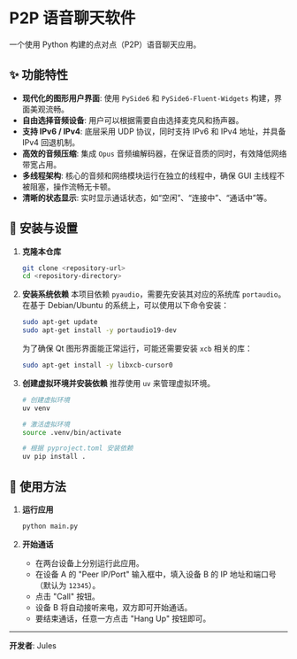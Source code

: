 # P2P 语音聊天软件

一个使用 Python 构建的点对点（P2P）语音聊天应用。

## ✨ 功能特性

-   **现代化的图形用户界面**: 使用 `PySide6` 和 `PySide6-Fluent-Widgets` 构建，界面美观流畅。
-   **自由选择音频设备**: 用户可以根据需要自由选择麦克风和扬声器。
-   **支持 IPv6 / IPv4**: 底层采用 UDP 协议，同时支持 IPv6 和 IPv4 地址，并具备 IPv4 回退机制。
-   **高效的音频压缩**: 集成 `Opus` 音频编解码器，在保证音质的同时，有效降低网络带宽占用。
-   **多线程架构**: 核心的音频和网络模块运行在独立的线程中，确保 GUI 主线程不被阻塞，操作流畅无卡顿。
-   **清晰的状态显示**: 实时显示通话状态，如“空闲”、“连接中”、“通话中”等。

## 🚀 安装与设置

1.  **克隆本仓库**
    ```bash
    git clone <repository-url>
    cd <repository-directory>
    ```

2.  **安装系统依赖**
    本项目依赖 `pyaudio`，需要先安装其对应的系统库 `portaudio`。在基于 Debian/Ubuntu 的系统上，可以使用以下命令安装：
    ```bash
    sudo apt-get update
    sudo apt-get install -y portaudio19-dev
    ```
    为了确保 Qt 图形界面能正常运行，可能还需要安装 `xcb` 相关的库：
    ```bash
    sudo apt-get install -y libxcb-cursor0
    ```

3.  **创建虚拟环境并安装依赖**
    推荐使用 `uv` 来管理虚拟环境。
    ```bash
    # 创建虚拟环境
    uv venv

    # 激活虚拟环境
    source .venv/bin/activate

    # 根据 pyproject.toml 安装依赖
    uv pip install .
    ```

## 📝 使用方法

1.  **运行应用**
    ```bash
    python main.py
    ```

2.  **开始通话**
    -   在两台设备上分别运行此应用。
    -   在设备 A 的 "Peer IP/Port" 输入框中，填入设备 B 的 IP 地址和端口号（默认为 `12345`）。
    -   点击 "Call" 按钮。
    -   设备 B 将自动接听来电，双方即可开始通话。
    -   要结束通话，任意一方点击 "Hang Up" 按钮即可。

---
**开发者**: Jules
